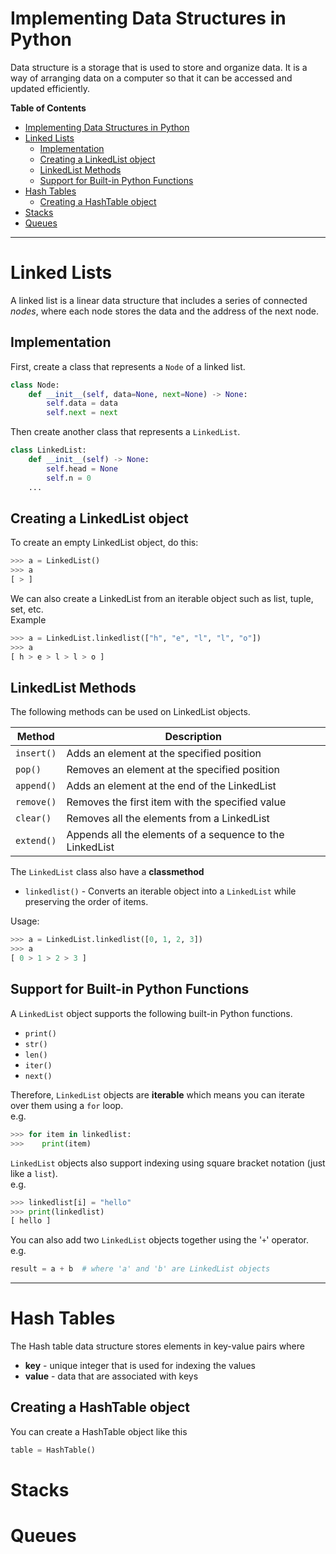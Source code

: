 # Implementing Data Structures in Python

Data structure is a storage that is used to store and organize data. It is a way of arranging data on a computer so that it can be accessed and updated efficiently.

**Table of Contents**

- [Implementing Data Structures in Python](#implementing-data-structures-in-python)
- [Linked Lists](#linked-lists)
  - [Implementation](#implementation)
  - [Creating a LinkedList object](#creating-a-linkedlist-object)
  - [LinkedList Methods](#linkedlist-methods)
  - [Support for Built-in Python Functions](#support-for-built-in-python-functions)
- [Hash Tables](#hash-tables)
  - [Creating a HashTable object](#creating-a-hashtable-object)
- [Stacks](#stacks)
- [Queues](#queues)

---

# Linked Lists

A linked list is a linear data structure that includes a series of connected *nodes*, where each node stores the data and the address of the next node.

## Implementation

First, create a class that represents a `Node` of a linked list.
```python
class Node:
    def __init__(self, data=None, next=None) -> None:
        self.data = data
        self.next = next
```

Then create another class that represents a `LinkedList`.
```python
class LinkedList:
    def __init__(self) -> None:
        self.head = None
        self.n = 0
    ...
```

## Creating a LinkedList object

To create an empty LinkedList object, do this:
```python
>>> a = LinkedList()
>>> a
[ > ]
```

We can also create a LinkedList from an iterable object such as list, tuple, set, etc.  
Example
```python
>>> a = LinkedList.linkedlist(["h", "e", "l", "l", "o"])
>>> a
[ h > e > l > l > o ]
```

## LinkedList Methods

The following methods can be used on LinkedList objects.

| Method     | Description                                              |
| ---------- | -------------------------------------------------------- |
| `insert()` | Adds an element at the specified position                |
| `pop()`    | Removes an element at the specified position             |
| `append()` | Adds an element at the end of the LinkedList             |
| `remove()` | Removes the first item with the specified value          |
| `clear()`  | Removes all the elements from a LinkedList               |
| `extend()` | Appends all the elements of a sequence to the LinkedList |

The `LinkedList` class also have a **classmethod**
* `linkedlist()` - Converts an iterable object into a `LinkedList` while preserving the order of items.  

Usage:
```python
>>> a = LinkedList.linkedlist([0, 1, 2, 3])
>>> a
[ 0 > 1 > 2 > 3 ]
```

## Support for Built-in Python Functions

A `LinkedList` object supports the following built-in Python functions.
* `print()`
* `str()`
* `len()`
* `iter()`
* `next()`

Therefore, `LinkedList` objects are **iterable** which means you can iterate over them using a `for` loop.  
e.g.
```python
>>> for item in linkedlist:
>>>    print(item)
```

`LinkedList` objects also support indexing using square bracket notation (just like a `list`).  
e.g.
```python 
>>> linkedlist[i] = "hello"
>>> print(linkedlist)
[ hello ]
```

You can also add two `LinkedList` objects together using the '`+`' operator.  
e.g.
```python 
result = a + b  # where 'a' and 'b' are LinkedList objects
```

---

# Hash Tables

The Hash table data structure stores elements in key-value pairs where  
* **key** - unique integer that is used for indexing the values  
* **value** - data that are associated with keys

## Creating a HashTable object

You can create a HashTable object like this
```python
table = HashTable()
```

# Stacks

# Queues
